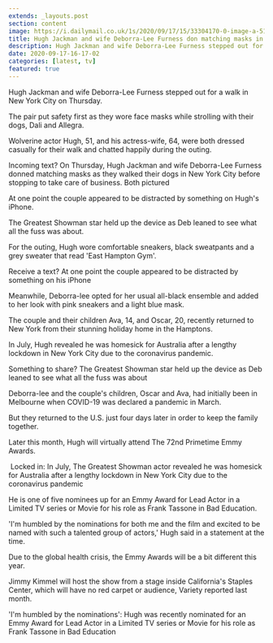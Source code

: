 ```yaml
---
extends: _layouts.post
section: content
image: https://i.dailymail.co.uk/1s/2020/09/17/15/33304170-0-image-a-51_1600353791013.jpg 
title: Hugh Jackman and wife Deborra-Lee Furness don matching masks in New York City 
description: Hugh Jackman and wife Deborra-Lee Furness stepped out for a walk in New York City on Thursday. 
date: 2020-09-17-16-17-02 
categories: [latest, tv] 
featured: true 
--- 
```

Hugh Jackman and wife Deborra-Lee Furness stepped out for a walk in New York City on Thursday.

The pair put safety first as they wore face masks while strolling with their dogs, Dali and Allegra. 

Wolverine actor Hugh, 51, and his actress-wife, 64, were both dressed casually for their walk and chatted happily during the outing. 

Incoming text? On Thursday, Hugh Jackman and wife Deborra-Lee Furness donned matching masks as they walked their dogs in New York City before stopping to take care of business. Both pictured

At one point the couple appeared to be distracted by something on Hugh's iPhone.

The Greatest Showman star held up the device as Deb leaned to see what all the fuss was about. 

For the outing, Hugh wore comfortable sneakers, black sweatpants and a grey sweater that read 'East Hampton Gym'.

Receive a text? At one point the couple appeared to be distracted by something on his iPhone

Meanwhile, Deborra-lee opted for her usual all-black ensemble and added to her look with pink sneakers and a light blue mask.

The couple and their children Ava, 14, and Oscar, 20, recently returned to New York from their stunning holiday home in the Hamptons. 

In July, Hugh revealed he was homesick for Australia after a lengthy lockdown in New York City due to the coronavirus pandemic.

Something to share? The Greatest Showman star held up the device as Deb leaned to see what all the fuss was about

Deborra-lee and the couple's children, Oscar and Ava, had initially been in Melbourne when COVID-19 was declared a pandemic in March.

But they returned to the U.S. just four days later in order to keep the family together.

Later this month, Hugh will virtually attend The 72nd Primetime Emmy Awards.

 Locked in: In July, The Greatest Showman actor revealed he was homesick for Australia after a lengthy lockdown in New York City due to the coronavirus pandemic

He is one of five nominees up for an Emmy Award for Lead Actor in a Limited TV series or Movie for his role as Frank Tassone in Bad Education. 

'I'm humbled by the nominations for both me and the film and excited to be named with such a talented group of actors,' Hugh said in a statement at the time. 

Due to the global health crisis, the Emmy Awards will be a bit different this year. 

Jimmy Kimmel will host the show from a stage inside California's Staples Center, which will have no red carpet or audience, Variety reported last month. 

'I'm humbled by the nominations': Hugh was recently nominated for an Emmy Award for Lead Actor in a Limited TV series or Movie for his role as Frank Tassone in Bad Education

